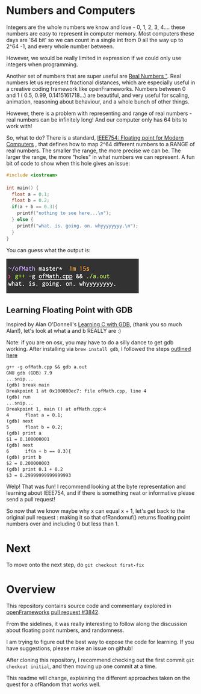 # Numbers and Computers

Integers are the whole numbers we know and love - 0, 1, 2, 3, 4.... these numbers are easy to represent in computer memory. Most computers these days are '64 bit' so we can count in a single int from 0 all the way up to 2^64 -1, and every whole number between.

However, we would be really limited in expression if we could only use integers when programming.

Another set of numbers that are super useful are [Real Numbers "](https://en.wikipedia.org/wiki/Real_number). Real numbers let us represent fractional distances, which are especially useful in a creative coding framework like openFrameworks. Numbers between 0 and 1 ( 0.5, 0.99, 0.1415161718...) are beautiful, and very useful for scaling, animation, reasoning about behaviour, and a whole bunch of other things.

However, there is a problem with representing and range of real numbers - real numbers can be infinitely long! And our computer only has 64 bits to work with!

So, what to do? There is a standard, [IEEE754: Floating point for Modern Computers](https://en.wikipedia.org/wiki/Floating_point) , that defines how to map 2^64 different numbers to a RANGE of real numbers. The smaller the range, the more precise we can be. The larger the range, the more "holes" in what numbers we can represent. A fun bit of code to show when this hole gives an issue:

```c++
#include <iostream>

int main() {
  float a = 0.1;
  float b = 0.2;
  if(a + b == 0.3){
    printf("nothing to see here...\n");
  } else {
    printf("what. is. going. on. whyyyyyyyy.\n");
  }
}
```

You can guess what the output is:

![math is hard](output.png)


## Learning Floating Point with GDB

Inspired by Alan O'Donnell's [Learning C with GDB](https://www.recurse.com/blog/5-learning-c-with-gdb#footnote_p5f1),
(thank you so much Alan!), let's look at what a and b REALLY are :)

Note: if you are on osx, you may have to do a silly dance to get gdb working. After installing via `brew install gdb`, I followed the
steps [outlined here](http://wiki.lazarus.freepascal.org/GDB_on_OS_X_Mavericks_and_Xcode_5#Codesigning_gdb)

    g++ -g ofMath.cpp && gdb a.out
    GNU gdb (GDB) 7.9
    ...snip...
    (gdb) break main
    Breakpoint 1 at 0x100000ec7: file ofMath.cpp, line 4
    (gdb) run
    ...snip...
    Breakpoint 1, main () at ofMath.cpp:4
    4      float a = 0.1;
    (gdb) next
    5      float b = 0.2;
    (gdb) print a
    $1 = 0.100000001
    (gdb) next
    6      if(a + b == 0.3){
    (gdb) print b
    $2 = 0.200000003
    (gdb) print 0.1 + 0.2
    $3 = 0.29999999999999993


Welp! That was fun! I recommend looking at the byte representation and learning about IEEE754, and if there is something neat or informative please send a pull request!

So now that we know maybe why x can equal x + 1, let's get back to the original pull request : making it so that ofRandomuf() returns floating point numbers over and including 0 but less than 1.

# Next

To move onto the next step, do `git checkout first-fix`

# Overview

This repository contains source code and commentary explored in [openFrameworks][1] [pull request #3842][2].

From the sidelines, it was really interesting to follow along the discussion about floating point numbers, and randomness.

I am trying to figure out the best way to expose the code for learning. If you have suggestions, please make an issue on github!

After cloning this repository, I recommend checking out the first commit `git checkout initial`, and then moving up one commit at a time.

This readme will change, explaining the different approaches taken on the quest for a ofRandom that works well.


[1]: http://openframeworks.cc
[2]: https://github.com/openframeworks/openFrameworks/pull/3842
